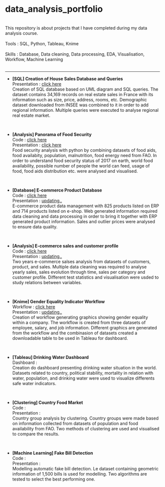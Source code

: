 # data_analysis_portfolio
<br/>
This repository is about projects that I have completed during my data analysis course. <br/><br/>
Tools : SQL, Python, Tableau, Knime <br/><br/>
Skills : Database, Data cleaning, Data processing, EDA, Visualisation, Workflow, Machine Learning <br/>
<br/>

----------

- **[SQL] Creation of House Sales Database and Queries**<br/>
Presentation : [click here](https://github.com/haejiyun/data_analysis_portfolio/blob/main/1.%20Sql%20-%20database%20and%20queries/creation_requete_bdd.pdf)<br/>
Creation of SQL database based on UML diagram and SQL queries. The dataset contains 34,169 records on real estate sales in France with its information such as size, price, address, rooms, etc. Demographic dataset downloaded from INSEE was combined to it in order to add regional information. Multiple queries were executed to analyse regional real estate market.
<br/>

- **[Analysis] Panorama of Food Security**<br/>
Code : [click here](https://github.com/haejiyun/data_analysis_portfolio/blob/main/2.%20Analysis%20-%20public%20health/panorama_malnutrition.ipynb)<br/>
Presentation : [click here](https://github.com/haejiyun/data_analysis_portfolio/blob/main/2.%20Analysis%20-%20public%20health/panorama_malnutrition.pdf)<br/>
Food security analysis with python by combining datasets of food aids, food availabity, population, malnutrition, food energy need from FAO. In order to understand food security status of 2017 on earth, world food availability, possible number of people the world can feed, usage of food, food aids distribution etc. were analysed and visualised.
<br/>

- **[Database] E-commerce Product Database**<br/>
Code : [click here](https://github.com/haejiyun/data_analysis_portfolio/blob/main/3.%20Database%20-%20ecommerce/gestion_de_donnees.ipynb)<br/>
Presentation : [updating..]()<br/>
E-commerce product data management with 825 products listed on ERP and 714 products listed on e-shop. Web generated information required data cleaning and data processing in order to bring it together with ERP generated product information. Sales and outlier prices were analysed to ensure data quality.
<br/>

- **[Analysis] E-commerce sales and customer profile**<br/>
Code : [click here](https://github.com/haejiyun/data_analysis_portfolio/blob/main/4.%20Analysis%20-%20sales/analyse_ventes.ipynb)<br/>
Presentation : [updating..]()<br/>
Two years e-commerce salses analysis from datasets of customers, product, and sales. Multiple data cleaning was required to analyse yearly sales, sales evolution through time, sales per category and customer profile. Different test statistics and visualisation were usded to study relations between variables.
<br/>

- **[Knime] Gender Equality Indicator Workflow**<br/>
Workflow : [click here](https://github.com/haejiyun/data_analysis_portfolio/blob/main/5.%20Knime%20-%20Workflow/indicateurs_workflow.knime)<br/>
Presentation : [updating..]()<br/>
Creation of workflow generating graphics showing gender equality within a company. The workflow is created from three datasets of employee, salary, and job information. Different graphics are generated from the workflow and the combinasion of datasets created a downloadable table to be used in Tableau for dashboard.
<br/>

- **[Tableau] Drinking Water Dashboard**<br/>
Dashboard : []()<br/>
Creation do dashboard presenting drinking water situation in the world. Datasets related to country, political stability, mortality in relation with water, population, and drinking water were used to visualize differents safe water indicators.
<br/>

- **[Clustering] Country Food Market**<br/>
Code : []()<br/>
Presentation : []()<br/>
Country group analysis by clustering. Country groups were made based on information collected from datasets of population and food availability from FAO. Two methods of clustering are used and visualised to compare the results.
<br/>

- **[Machine Learning] Fake Bill Detection**<br/>
Code : []()<br/>
Presentation : []()<br/>
Modelling automatic fake bill detection. Le dataset containing geometric information of 1,500 bills is used for modelling. Two algorithms are tested to select the best performing one.
